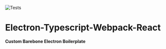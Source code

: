![Tests](https://github.com/hussamsh/Nova/workflows/Tests/badge.svg)

# Electron-Typescript-Webpack-React

**Custom Barebone Electron Boilerplate**